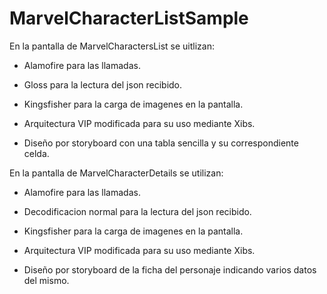 # MarvelCharacterListSample

En la pantalla de MarvelCharactersList se uitlizan:

- Alamofire para las llamadas.
- Gloss para la lectura del json recibido.
- Kingsfisher para la carga de imagenes en la pantalla.
- Arquitectura VIP modificada para su uso mediante Xibs.

- Diseño por storyboard con una tabla sencilla y su correspondiente celda.

En la pantalla de MarvelCharacterDetails se utilizan:
- Alamofire para las llamadas.
- Decodificacion normal para la lectura del json recibido.
- Kingsfisher para la carga de imagenes en la pantalla.
- Arquitectura VIP modificada para su uso mediante Xibs.

- Diseño por storyboard de la ficha del personaje indicando varios datos del mismo.
